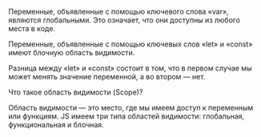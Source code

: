 Переменные, объявленные с помощью ключевого слова «var», являются глобальными.
Это означает, что они доступны из любого места в коде.

Переменные, объявленные с помощью ключевых слов «let» и «const» имеют блочную область видимости.

Разница между «let» и «const» состоит в том, что в первом случае мы может менять значение переменной, а во втором — нет.

Что такое область видимости (Scope)?

Область видимости — это место, где мы имеем доступ к переменным или функциям.
JS имеем три типа областей видимости: глобальная, функциональная и блочная.
